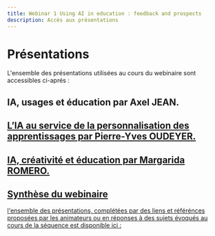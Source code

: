 ```yaml
---
title: Webinar 1 Using AI in education : feedback and prospects
description: Accès aux présentations 
---
```



# Présentations
L'ensemble des présentations utilisées au cours du webinaire sont accessibles ci-aprés : 

## IA, usages et éducation par Axel JEAN.
<a href="Documents/intelligence-artificielle-pour-et-par-les-enseignants_axel-jean-ia_et_education.pdf" target="_blank">

## L’IA au service de la personnalisation des apprentissages par Pierre-Yves OUDEYER.

<a href="Documents/intelligence-artificielle-pour-et-par-les-enseignants_pierre-yves-oudeyer-ia_curiosite_et_education.pdf" target="_blank">

## IA, créativité et éducation par Margarida ROMERO. 

<a href="Documents/intelligence-artificielle-pour-et-par-les-enseignants_margarida-romero-ia_-creativite_et_education.pdf" target="_blank">

## Synthèse du webinaire
l'ensemble des présentations, complétées par des liens et référénces proposées par les animateurs ou en réponses à des sujets 
évoqués au cours de la séquence est disponible ici :

<a href="Documents/Webinaire-Usage_IA_Experiences_Perspectives_synthèse-VF.pdf" target="_blank">

